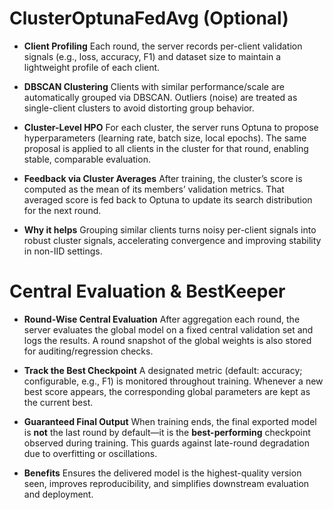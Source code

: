 # ClusterOptunaFedAvg (Optional)

* **Client Profiling**
  Each round, the server records per-client validation signals (e.g., loss, accuracy, F1) and dataset size to maintain a lightweight profile of each client.

* **DBSCAN Clustering**
  Clients with similar performance/scale are automatically grouped via DBSCAN. Outliers (noise) are treated as single-client clusters to avoid distorting group behavior.

* **Cluster-Level HPO**
  For each cluster, the server runs Optuna to propose hyperparameters (learning rate, batch size, local epochs). The same proposal is applied to all clients in the cluster for that round, enabling stable, comparable evaluation.

* **Feedback via Cluster Averages**
  After training, the cluster’s score is computed as the mean of its members’ validation metrics. That averaged score is fed back to Optuna to update its search distribution for the next round.

* **Why it helps**
  Grouping similar clients turns noisy per-client signals into robust cluster signals, accelerating convergence and improving stability in non-IID settings.

# Central Evaluation & BestKeeper

* **Round-Wise Central Evaluation**
  After aggregation each round, the server evaluates the global model on a fixed central validation set and logs the results. A round snapshot of the global weights is also stored for auditing/regression checks.

* **Track the Best Checkpoint**
  A designated metric (default: accuracy; configurable, e.g., F1) is monitored throughout training. Whenever a new best score appears, the corresponding global parameters are kept as the current best.

* **Guaranteed Final Output**
  When training ends, the final exported model is **not** the last round by default—it is the **best-performing** checkpoint observed during training. This guards against late-round degradation due to overfitting or oscillations.

* **Benefits**
  Ensures the delivered model is the highest-quality version seen, improves reproducibility, and simplifies downstream evaluation and deployment.

